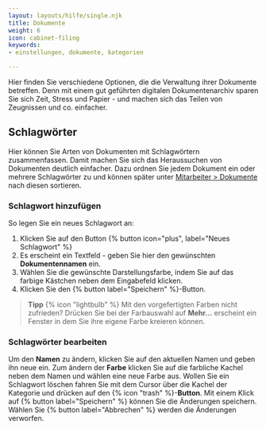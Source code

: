 ```yaml
---
layout: layouts/hilfe/single.njk
title: Dokumente
weight: 6
icon: cabinet-filing
keywords:
- einstellungen, dokumente, kategorien

---
```


Hier finden Sie verschiedene Optionen, die die Verwaltung ihrer Dokumente
betreffen. Denn mit einem gut geführten digitalen Dokumentenarchiv sparen Sie
sich Zeit, Stress und Papier - und machen sich das Teilen von Zeugnissen und co.
einfacher. 

## Schlagwörter

Hier können Sie Arten von Dokumenten mit Schlagwörtern zusammenfassen. Damit machen Sie sich das Heraussuchen von Dokumenten deutlich einfacher. Dazu ordnen Sie jedem Dokument ein oder mehrere Schlagwörter zu und können später unter [Mitarbeiter > Dokumente](/hilfe/handbuch/mitarbeiter/dokumente/) nach diesen sortieren. 

### Schlagwort hinzufügen

So legen Sie ein neues Schlagwort an:
1. Klicken Sie auf den Button {% button icon="plus", label="Neues Schlagwort" %}
2. Es erscheint ein Textfeld - geben Sie hier den gewünschten **Dokumentennamen** ein.
3. Wählen Sie die gewünschte Darstellungsfarbe, indem Sie auf das farbige Kästchen neben dem Eingabefeld klicken.
4. Klicken Sie den {% button label="Speichern" %}-Button.

> **Tipp** {% icon "lightbulb" %} Mit den vorgefertigten Farben nicht zufrieden?
> Drücken Sie bei der Farbauswahl auf **Mehr...**
> erscheint ein Fenster in dem Sie ihre eigene Farbe kreieren können. 

### Schlagwörter bearbeiten

Um den **Namen** zu ändern, klicken Sie auf den aktuellen Namen
und geben ihn neue ein. Zum ändern der **Farbe** klicken Sie auf die
farbliche Kachel neben dem Namen und wählen eine neue Farbe aus. Wollen Sie
ein Schlagwort löschen fahren Sie mit dem Cursor über die Kachel der Kategorie
und drücken auf den {% icon "trash" %}-**Button**. Mit einem Klick auf
{% button label="Speichern" %} können Sie die Änderungen speichern. 
Wählen Sie {% button label="Abbrechen" %} werden die Änderungen verworfen. 

